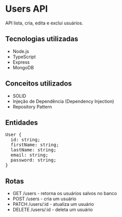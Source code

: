 # Users API

API lista, cria, edita e exclui usuários.

## Tecnologias utilizadas

- Node.js
- TypeScript
- Express
- MongoDB

## Conceitos utilizados

- SOLID
- Injeção de Dependência (Dependency Injection)
- Repository Pattern

## Entidades

<pre>
User {
  id: string;
  firstName: string;
  lastName: string;
  email: string;
  password: string;
}</pre>

## Rotas

- GET /users - retorna os usuários salvos no banco
- POST /users - cria um usuário
- PATCH /users/:id - atualiza um usuário
- DELETE /users/:id - deleta um usuário